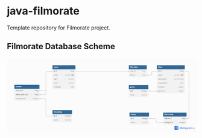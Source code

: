 # java-filmorate
Template repository for Filmorate project.

## Filmorate Database Scheme
![Filmorate Database Scheme](./dbSchemeFilmorate.png)